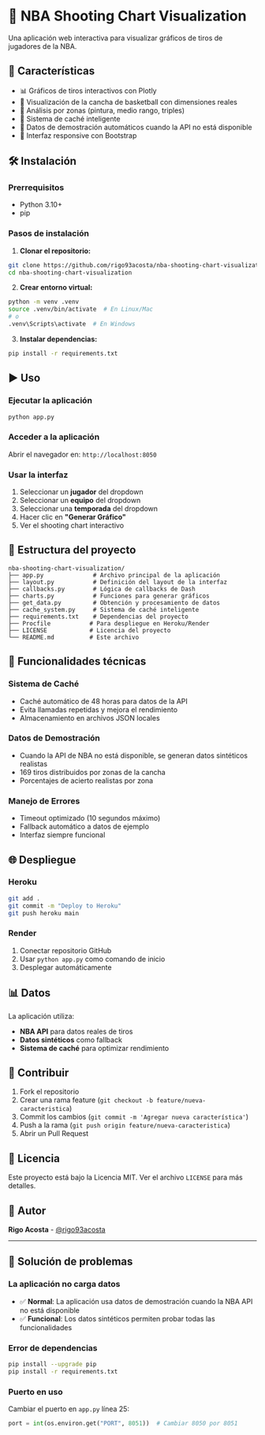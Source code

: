 # 🏀 NBA Shooting Chart Visualization

Una aplicación web interactiva para visualizar gráficos de tiros de jugadores de la NBA.

## 🚀 Características

- 📊 Gráficos de tiros interactivos con Plotly
- 🎯 Visualización de la cancha de basketball con dimensiones reales
- 🏀 Análisis por zonas (pintura, medio rango, triples)
- 💾 Sistema de caché inteligente
- 🔄 Datos de demostración automáticos cuando la API no está disponible
- 📱 Interfaz responsive con Bootstrap

## 🛠️ Instalación

### Prerrequisitos
- Python 3.10+
- pip

### Pasos de instalación

1. **Clonar el repositorio:**
```bash
git clone https://github.com/rigo93acosta/nba-shooting-chart-visualization.git
cd nba-shooting-chart-visualization
```

2. **Crear entorno virtual:**
```bash
python -m venv .venv
source .venv/bin/activate  # En Linux/Mac
# o
.venv\Scripts\activate  # En Windows
```

3. **Instalar dependencias:**
```bash
pip install -r requirements.txt
```

## ▶️ Uso

### Ejecutar la aplicación
```bash
python app.py
```

### Acceder a la aplicación
Abrir el navegador en: `http://localhost:8050`

### Usar la interfaz
1. Seleccionar un **jugador** del dropdown
2. Seleccionar un **equipo** del dropdown  
3. Seleccionar una **temporada** del dropdown
4. Hacer clic en **"Generar Gráfico"**
5. Ver el shooting chart interactivo

## 📁 Estructura del proyecto

```
nba-shooting-chart-visualization/
├── app.py              # Archivo principal de la aplicación
├── layout.py           # Definición del layout de la interfaz
├── callbacks.py        # Lógica de callbacks de Dash
├── charts.py           # Funciones para generar gráficos
├── get_data.py         # Obtención y procesamiento de datos
├── cache_system.py     # Sistema de caché inteligente
├── requirements.txt    # Dependencias del proyecto
├── Procfile           # Para despliegue en Heroku/Render
├── LICENSE            # Licencia del proyecto
└── README.md          # Este archivo
```

## 🔧 Funcionalidades técnicas

### Sistema de Caché
- Caché automático de 48 horas para datos de la API
- Evita llamadas repetidas y mejora el rendimiento
- Almacenamiento en archivos JSON locales

### Datos de Demostración
- Cuando la API de NBA no está disponible, se generan datos sintéticos realistas
- 169 tiros distribuidos por zonas de la cancha
- Porcentajes de acierto realistas por zona

### Manejo de Errores
- Timeout optimizado (10 segundos máximo)
- Fallback automático a datos de ejemplo
- Interfaz siempre funcional

## 🌐 Despliegue

### Heroku
```bash
git add .
git commit -m "Deploy to Heroku"
git push heroku main
```

### Render
1. Conectar repositorio GitHub
2. Usar `python app.py` como comando de inicio
3. Desplegar automáticamente

## 📊 Datos

La aplicación utiliza:
- **NBA API** para datos reales de tiros
- **Datos sintéticos** como fallback
- **Sistema de caché** para optimizar rendimiento

## 🤝 Contribuir

1. Fork el repositorio
2. Crear una rama feature (`git checkout -b feature/nueva-caracteristica`)
3. Commit los cambios (`git commit -m 'Agregar nueva característica'`)
4. Push a la rama (`git push origin feature/nueva-caracteristica`)
5. Abrir un Pull Request

## 📄 Licencia

Este proyecto está bajo la Licencia MIT. Ver el archivo `LICENSE` para más detalles.

## 👤 Autor

**Rigo Acosta** - [@rigo93acosta](https://github.com/rigo93acosta)

---

## 🔧 Solución de problemas

### La aplicación no carga datos
- ✅ **Normal**: La aplicación usa datos de demostración cuando la NBA API no está disponible
- ✅ **Funcional**: Los datos sintéticos permiten probar todas las funcionalidades

### Error de dependencias
```bash
pip install --upgrade pip
pip install -r requirements.txt
```

### Puerto en uso
Cambiar el puerto en `app.py` línea 25:
```python
port = int(os.environ.get("PORT", 8051))  # Cambiar 8050 por 8051
```
